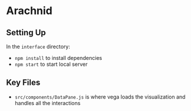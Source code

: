 # Arachnid

## Setting Up

In the `interface` directory:
- `npm install` to install dependencies
- `npm start` to start local server

## Key Files

- `src/components/DataPane.js` is where vega loads the visualization and handles all the interactions
